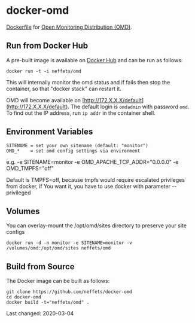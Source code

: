 docker-omd
==========

[Dockerfile](https://www.docker.com) for [Open Monitoring Distribution (OMD)](http://omdistro.org).

Run from Docker Hub
-------------------

A pre-built image is available on [Docker Hub](https://registry.hub.docker.com/u/neffets/omd) and can be run as follows:

    docker run -t -i neffets/omd

This will internally monitor the omd status and if fails then stop the container, so that "docker stack" can restart it.

OMD will become available on [http://172.X.X.X/default](http://172.X.X.X/default).
The default login is `omdadmin` with password `omd`.
To find out the IP address, run `ip addr` in the container shell.

Environment Variables
---------------------

    SITENAME = set your own sitename (default: "monitor")
    OMD_*    = set omd config settings via environment

e.g. -e SITENAME=monitor -e OMD_APACHE_TCP_ADDR="0.0.0.0" -e OMD_TMPFS="off"

Default is TMPFS=off, because tmpfs would require escalated privileges from docker,
if You want it, you have to use docker with parameter --privileged

Volumes
-------

You can overlay-mount the /opt/omd/sites directory to preserve your site configs

    docker run -d -n monitor -e SITENAME=monitor -v /volumes/omd:/opt/omd/sites neffets/omd

Build from Source
-----------------

The Docker image can be built as follows:

    git clone https://github.com/neffets/docker-omd
    cd docker-omd
    docker build -t="neffets/omd" .

Last changed: 2020-03-04
